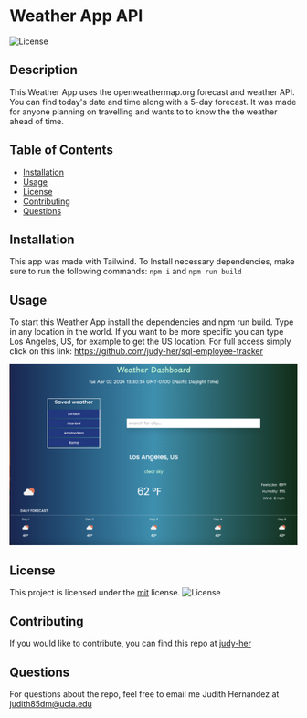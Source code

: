 # Weather App API

![License](https://img.shields.io/badge/License-MIT-yellow.svg)

## Description

This Weather App uses the openweathermap.org forecast and weather API. You can find today's date and time along with a 5-day forecast. It was made for anyone planning on travelling and wants to to know the the weather ahead of time.

## Table of Contents

- [Installation](#installation)
- [Usage](#usage)
- [License](#license)
- [Contributing](#contributing)
- [Questions](#questions)

## Installation

This app was made with Tailwind.
To Install necessary dependencies, make sure to run the following commands:
`npm i`
and `npm run build`

## Usage

To start this Weather App install the dependencies and npm run build. Type in any location in the world. If you want to be more specific you can type Los Angeles, US, for example to get the US location.
For full access simply click on this link: https://github.com/judy-her/sql-employee-tracker

![weather-app](assets/weather-app.png)

## License

This project is licensed under the [mit](https://opensource.org/licenses/MIT) license.
![License](https://img.shields.io/badge/License-MIT-yellow.svg)

## Contributing

If you would like to contribute, you can find this repo at [judy-her](https://github.com/judy-her)

## Questions

For questions about the repo, feel free to email me Judith Hernandez at judith85dm@ucla.edu
